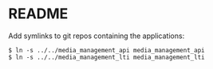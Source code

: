 # README

Add symlinks to git repos containing the applications:

```
$ ln -s ../../media_management_api media_management_api
$ ln -s ../../media_management_lti media_management_lti
```
